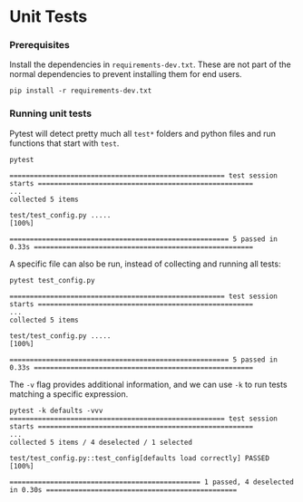 # Unit Tests

### Prerequisites

Install the dependencies in `requirements-dev.txt`. These are not part of the normal dependencies to prevent installing
them for end users.

```
pip install -r requirements-dev.txt
```

### Running unit tests

Pytest will detect pretty much all `test*` folders and python files and run functions that start with `test`.

```
pytest

===================================================== test session starts =====================================================
...
collected 5 items                                                                                                             

test/test_config.py .....                                                                                               [100%]

====================================================== 5 passed in 0.33s ======================================================
```

A specific file can also be run, instead of collecting and running all tests:

```
pytest test_config.py

===================================================== test session starts =====================================================
...
collected 5 items                                                                                                             

test/test_config.py .....                                                                                               [100%]

====================================================== 5 passed in 0.33s ======================================================
```

The `-v` flag provides additional information, and we can use `-k` to run tests matching a specific expression.

```
pytest -k defaults -vvv
===================================================== test session starts =====================================================
...
collected 5 items / 4 deselected / 1 selected                                                                                 

test/test_config.py::test_config[defaults load correctly] PASSED                                                        [100%]

=============================================== 1 passed, 4 deselected in 0.30s ===============================================
```
